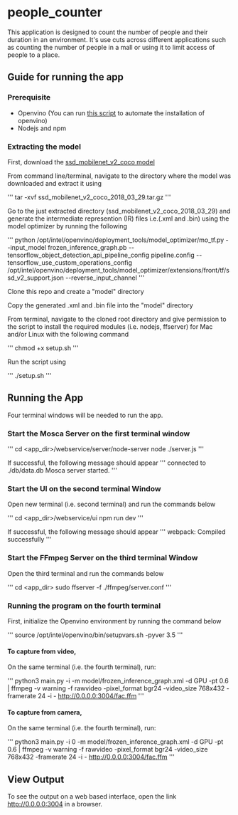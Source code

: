 # people_counter
This application is designed to count the number of people and their duration in an environment. It's use cuts across different applications such as counting the number of people in a mall or using it to limit access of people to a place. 

## Guide for running the app
### Prerequisite
- Openvino (You can run [this script](https://github.com/Tob-iee/OpenVINO_installation) to automate the installation of openvino)
- Nodejs and npm 



### Extracting the model
First, download the [ssd_mobilenet_v2_coco model](http://download.tensorflow.org/models/object_detection/ssd_mobilenet_v2_coco_2018_03_29.tar.gz)

From command line/terminal, navigate to the directory where the model was downloaded and extract it using

'''
tar -xvf ssd_mobilenet_v2_coco_2018_03_29.tar.gz
'''

Go to the just extracted directory (ssd_mobilenet_v2_coco_2018_03_29) and generate the intermediate represention (IR) files i.e.(.xml and .bin) using the model optimizer by running the following

'''
python /opt/intel/openvino/deployment_tools/model_optimizer/mo_tf.py --input_model frozen_inference_graph.pb --tensorflow_object_detection_api_pipeline_config pipeline.config --tensorflow_use_custom_operations_config /opt/intel/openvino/deployment_tools/model_optimizer/extensions/front/tf/ssd_v2_support.json --reverse_input_channel
'''

Clone this repo and create a "model" directory

Copy the generated .xml and .bin file into the "model" directory

From terminal, navigate to the cloned root directory and give permission to the script to install the required modules (i.e. nodejs, ffserver) for Mac and/or Linux with the following command 

'''
chmod +x setup.sh
'''

Run the script using

'''
./setup.sh
'''

## Running the App
Four terminal windows will be needed to run the app.

### Start the Mosca Server on the first terminal window
'''
cd <app_dir>/webservice/server/node-server
node ./server.js
'''

If successful, the following message should appear
'''
connected to ./db/data.db
Mosca server started.
'''

### Start the UI on the second terminal Window
Open new terminal (i.e. second terminal) and run the commands below

'''
cd <app_dir>/webservice/ui
npm run dev
'''

If successful, the following message should appear
'''
webpack: Compiled successfully
'''

### Start the FFmpeg Server on the third terminal Window
Open the third terminal and run the commands below

'''
cd <app_dir>
sudo ffserver -f ./ffmpeg/server.conf
'''

### Running the program on the fourth terminal 
First, initialize the Openvino environment by running the command below

'''
source /opt/intel/openvino/bin/setupvars.sh -pyver 3.5
'''

#### To capture from video, 
On the same terminal (i.e. the fourth terminal), run: 

'''
python3 main.py -i <location of video> -m model/frozen_inference_graph.xml -d GPU -pt 0.6 | ffmpeg -v warning -f rawvideo -pixel_format bgr24 -video_size 768x432 -framerate 24 -i - http://0.0.0.0:3004/fac.ffm
'''

#### To capture from camera,
On the same terminal (i.e. the fourth terminal), run: 

'''
python3 main.py -i 0 -m model/frozen_inference_graph.xml -d GPU -pt 0.6 | ffmpeg -v warning -f rawvideo -pixel_format bgr24 -video_size 768x432 -framerate 24 -i - http://0.0.0.0:3004/fac.ffm
'''

## View Output
To see the output on a web based interface, open the link http://0.0.0.0:3004 in a browser.
